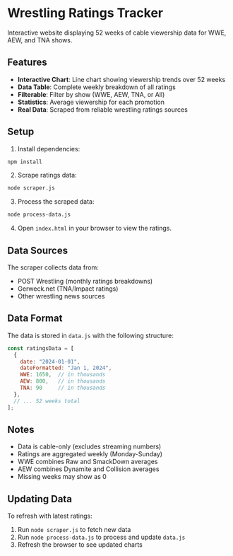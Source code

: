 # Wrestling Ratings Tracker

Interactive website displaying 52 weeks of cable viewership data for WWE, AEW, and TNA shows.

## Features

- **Interactive Chart**: Line chart showing viewership trends over 52 weeks
- **Data Table**: Complete weekly breakdown of all ratings
- **Filterable**: Filter by show (WWE, AEW, TNA, or All)
- **Statistics**: Average viewership for each promotion
- **Real Data**: Scraped from reliable wrestling ratings sources

## Setup

1. Install dependencies:
```bash
npm install
```

2. Scrape ratings data:
```bash
node scraper.js
```

3. Process the scraped data:
```bash
node process-data.js
```

4. Open `index.html` in your browser to view the ratings.

## Data Sources

The scraper collects data from:
- POST Wrestling (monthly ratings breakdowns)
- Gerweck.net (TNA/Impact ratings)
- Other wrestling news sources

## Data Format

The data is stored in `data.js` with the following structure:
```javascript
const ratingsData = [
  {
    date: "2024-01-01",
    dateFormatted: "Jan 1, 2024",
    WWE: 1650,  // in thousands
    AEW: 800,   // in thousands
    TNA: 90     // in thousands
  },
  // ... 52 weeks total
];
```

## Notes

- Data is cable-only (excludes streaming numbers)
- Ratings are aggregated weekly (Monday-Sunday)
- WWE combines Raw and SmackDown averages
- AEW combines Dynamite and Collision averages
- Missing weeks may show as 0

## Updating Data

To refresh with latest ratings:
1. Run `node scraper.js` to fetch new data
2. Run `node process-data.js` to process and update `data.js`
3. Refresh the browser to see updated charts

